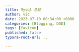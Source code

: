 ```yaml
---
title: Mysql 总结
author: vic
date: 2023-07-10 00:34:00 +0800
categories: [Blogging, DDD]
tags: [favicon]
published: false
typora-root-url: ..

---
```





